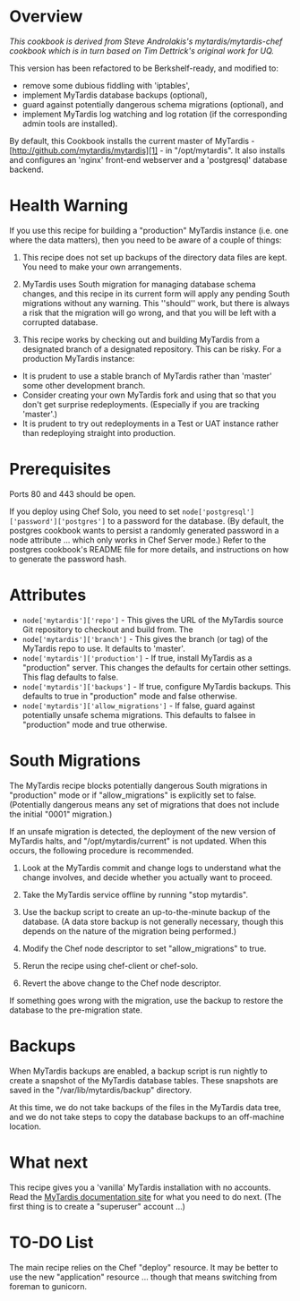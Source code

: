 Overview
========
*This cookbook is derived from Steve Androlakis's mytardis/mytardis-chef cookbook which is in turn based on Tim Dettrick's original work for UQ.*

This version has been refactored to be Berkshelf-ready, and modified to:
* remove some dubious fiddling with 'iptables',
* implement MyTardis database backups (optional),
* guard against potentially dangerous schema migrations (optional), and
* implement MyTardis log watching and log rotation (if the corresponding
  admin tools are installed).

By default, this Cookbook installs the current master of MyTardis - [http://github.com/mytardis/mytardis][1] - in "/opt/mytardis".  It also installs and configures an 'nginx' front-end webserver and a 'postgresql' database backend.

Health Warning
==============

If you use this recipe for building a "production" MyTardis instance (i.e. one where the data matters), then you need to be aware of a couple of things:

 1. This recipe does not set up backups of the directory data files are kept.  You need to make your own arrangements.

 1. MyTardis uses South migration for managing database schema changes, and this recipe in its current form will apply any pending South migrations without any warning.  This ''should'' work, but there is always a risk that the migration will go wrong, and that you will be left with a corrupted database.

 1. This recipe works by checking out and building MyTardis from a designated branch of a designated repository.  This can be risky.  For a production MyTardis instance:
  * It is prudent to use a stable branch of MyTardis rather than 'master' some other development branch.  
  * Consider creating your own MyTardis fork and using that so that you don't get surprise redeployments.  (Especially if you are tracking 'master'.)
  * It is prudent to try out redeployments in a Test or UAT instance rather than redeploying straight into production.

Prerequisites
=============

Ports 80 and 443 should be open.

If you deploy using Chef Solo, you need to set `node['postgresql']['password']['postgres']` to a password for the database.  (By default, the postgres cookbook wants to persist a randomly generated password in a node attribute ... which only works in Chef Server mode.)  Refer to the postgres cookbook's README file for more details, and instructions on how to generate the password hash.

Attributes
==========

* `node['mytardis']['repo']` - This gives the URL of the MyTardis source Git repository to checkout and build from.  The 
* `node['mytardis']['branch']` - This gives the branch (or tag) of the MyTardis repo to use.  It defaults to 'master'.
* `node['mytardis']['production']` - If true, install MyTardis as a "production" server.  This changes the defaults for certain other settings.  This flag defaults to false.
* `node['mytardis']['backups']` - If true, configure MyTardis backups.  This defaults to true in "production" mode and false otherwise.
* `node['mytardis']['allow_migrations']` - If false, guard against potentially unsafe schema migrations.  This defaults to falsee in "production" mode and true otherwise.

South Migrations
================

The MyTardis recipe blocks potentially dangerous South migrations in "production" mode or if "allow_migrations" is explicitly set to false.  (Potentially dangerous means any set of migrations that does not include the initial "0001" migration.)

If an unsafe migration is detected, the deployment of the new version of MyTardis halts, and "/opt/mytardis/current" is not updated.  When this occurs, the following procedure is recommended.

1. Look at the MyTardis commit and change logs to understand what the change involves, and decide whether you actually want to proceed.

1. Take the MyTardis service offline by running "stop mytardis".

1. Use the backup script to create an up-to-the-minute backup of the database.  (A data store backup is not generally necessary, though this depends on the nature of the migration being performed.)

1. Modify the Chef node descriptor to set "allow_migrations" to true.

1. Rerun the recipe using chef-client or chef-solo.

1. Revert the above change to the Chef node descriptor.

If something goes wrong with the migration, use the backup to restore the database to the pre-migration state.


Backups
=======

When MyTardis backups are enabled, a backup script is run nightly to create a snapshot of the MyTardis database tables.  These snapshots are saved in the "/var/lib/mytardis/backup" directory.

At this time, we do not take backups of the files in the MyTardis data tree, and we do not take steps to copy the database backups to an off-machine location.

What next
=========

This recipe gives you a 'vanilla' MyTardis installation with no accounts.  Read the [MyTardis documentation site][2] for what you need to do next.  (The first thing is to create a "superuser" account ...)

TO-DO List
==========

The main recipe relies on the Chef "deploy" resource.  It may be better to use the new "application" resource ... though that means switching from foreman to gunicorn.


  [1]: http://github.com/mytardis/mytardis
  [2]: http://mytardis.readthedocs.org/en/latest/install.html
